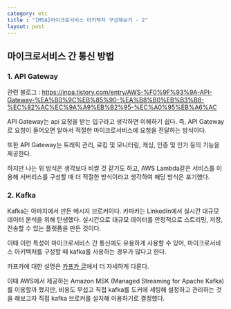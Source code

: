 ```yaml
---
category: etc
title : "[MSA]마이크로서비스 아키텍처 구성해보기 - 2"
layout: post
---
```


## 마이크로서비스 간 통신 방법


### 1. API Gateway

관련 블로그 : https://inpa.tistory.com/entry/AWS-%F0%9F%93%9A-API-Gateway-%EA%B0%9C%EB%85%90-%EA%B8%B0%EB%B3%B8-%EC%82%AC%EC%9A%A9%EB%B2%95-%EC%A0%95%EB%A6%AC

API Gateway는 api 요청을 받는 입구라고 생각하면 이해하기 쉽다. 즉, API Gateway로 요청이 들어오면 알아서 적절한 마이크로서비스에 요청을 전달하는 방식이다.

또한 API Gateway는 트래픽 관리, 로킹 및 모니터링, 캐싱, 인증 및 인가 등의 기능을 제공한다.


하지만 나는 위 방식은 생각보다 비쌀 것 같기도 하고, AWS Lambda같은 서비스를 이용해 서버리스를 구성할 때 더 적절한 방식이라고 생각하여 해당 방식은 포기했다.


### 2. Kafka

Kafka는 아파치에서 만든 메시지 브로커이다. 카파카는 LinkedIn에서 실시간 대규모 데이터 분석을 위해 탄생했다. 실시간으로 대규모 데이터를 안정적으로 스트리밍, 저장, 전송할 수 있는 플랫폼을 만든 것이다.

이때 이런 특성이 마이크로서비스 간 통신에도 유용하게 사용할 수 있어, 마이크로서비스 아키텍처를 구성할 때 kafka를 사용하는 경우가 많다고 한다.

카프카에 대한 설명은 [카프카 글](https://shindonghyeo.github.io/etc/2024-08-27-kafka.html)에서 더 자세하게 다룬다.

이때 AWS에서 제공하는 Amazon MSK (Managed Streaming for Apache Kafka)를 이용할까 했지만, 비용도 무섭고 직접 kafka를 도커에 세팅해 설정하고 관리하는 것을 해보고자 직접 kafka 브로커를 설치해 이용하기로 결정했다.




